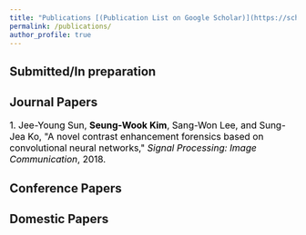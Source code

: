 ```yaml
---
title: "Publications [(Publication List on Google Scholar)](https://scholar.google.co.kr/citations?user=UNZmEKIAAAAJ&hl=ko)"
permalink: /publications/
author_profile: true
---
```


## Submitted/In preparation

## Journal Papers
<font size="3em" color="black">1. Jee-Young Sun, __Seung-Wook Kim__, Sang-Won Lee, and Sung-Jea Ko, "A novel contrast enhancement forensics based on convolutional neural networks," _Signal Processing: Image Communication_, 2018.</font>


## Conference Papers

## Domestic Papers
